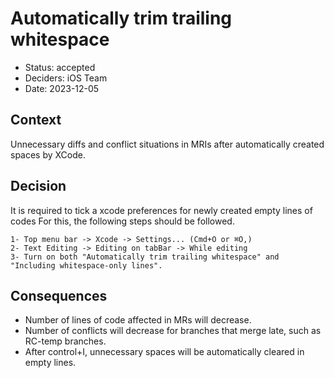 # Automatically trim trailing whitespace

* Status: accepted
* Deciders: iOS Team
* Date: 2023-12-05

## Context

Unnecessary diffs and conflict situations in MRIs after automatically created spaces by XCode.

## Decision

It is required to tick a xcode preferences for newly created empty lines of codes
For this, the following steps should be followed.

    1- Top menu bar -> Xcode -> Settings... (Cmd+Ö or ⌘Ö,)
    2- Text Editing -> Editing on tabBar -> While editing
    3- Turn on both "Automatically trim trailing whitespace" and "Including whitespace-only lines".

## Consequences

  * Number of lines of code affected in MRs will decrease.
  * Number of conflicts will decrease for branches that merge late, such as RC-temp branches.
  * After control+I, unnecessary spaces will be automatically cleared in empty lines.
